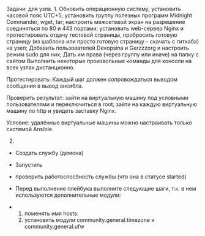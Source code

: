 Задачи: для узла.
1.
Обновить операционную систему, установить часовой пояс UTC+5;
установить группу полезных программ Midnight Commander, wget, tar;
настроить межсетевой экран на разрешение соединяться по 80 и 443 портами;
установить web-сервер Nginx и протестировать отдачу тестовой страницы, пробросить готовую страницу (из шаблона или просто готовую страницу - скачать с гитхаба) на узел;
Добавить пользователей Devopsina и Gerzzzorg и настроить режим sudo для них;
Дать им права (через группу или иначе) на папку с сайтом
Выполнить некоторые произвольные команды для консоли на всех узлах дистанционно.

Протестировать:
Каждый шаг должен сопровождаться выводом сообщения в вывод ансибла.

Проверить результат:
зайти на виртуальную машину под условными пользователями и переключиться в root;
зайти на каждую виртуальную машину по http и увидеть заставку Nginx.

Условие: удалённые виртуальные машины можно настраивать только системой Ansible.

2.
- Создать службу (демона) 
- Запустить
- проверить работоспосбность службы (что она в статусе started)



- Перед выполнение плейбука выполните следующие шаги, т.к. в нем используются дополнительные модули:
- 1. поменять имя hosts:
  2. установить модули community.general.timezone и community.general.ufw
